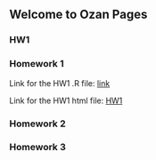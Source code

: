 ## Welcome to Ozan Pages


### HW1
### Homework 1
Link for the HW1 .R file:
[link](https://github.com/BU-IE-360/spring22-sercanbockun/blob/gh-pages/HW1/HW1_Sercan_Bockun.R)

Link for the HW1 html file: 
[HW1](/HW1/HW1_html.html)
### Homework 2
### Homework 3




